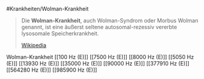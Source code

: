 #Krankheiten/Wolman-Krankheit

> Die **Wolman-Krankheit**, auch Wolman-Syndrom oder Morbus Wolman genannt, ist eine äußerst seltene autosomal-rezessiv vererbte lysosomale Speicherkrankheit.
>
> [Wikipedia](https://de.wikipedia.org/wiki/Wolman-Krankheit)

Wolman-Krankheit
[[100 Hz (E)]]
[[7500 Hz (E)]]
[[8000 Hz (E)]]
[[5050 Hz (E)]]
[[13930 Hz (E)]]
[[35000 Hz (E)]]
[[90000 Hz (E)]]
[[377910 Hz (E)]]
[[564280 Hz (E)]]
[[985900 Hz (E)]]